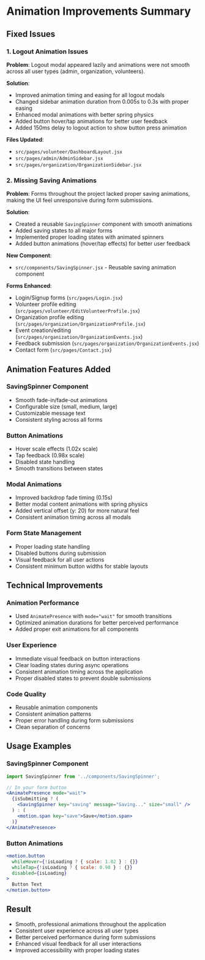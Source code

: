 # Animation Improvements Summary

## Fixed Issues

### 1. Logout Animation Issues
**Problem**: Logout modal appeared lazily and animations were not smooth across all user types (admin, organization, volunteers).

**Solution**: 
- Improved animation timing and easing for all logout modals
- Changed sidebar animation duration from 0.005s to 0.3s with proper easing
- Enhanced modal animations with better spring physics
- Added button hover/tap animations for better user feedback
- Added 150ms delay to logout action to show button press animation

**Files Updated**:
- `src/pages/volunteer/DashboardLayout.jsx`
- `src/pages/admin/AdminSidebar.jsx`
- `src/pages/organization/OrganizationSidebar.jsx`

### 2. Missing Saving Animations
**Problem**: Forms throughout the project lacked proper saving animations, making the UI feel unresponsive during form submissions.

**Solution**:
- Created a reusable `SavingSpinner` component with smooth animations
- Added saving states to all major forms
- Implemented proper loading states with animated spinners
- Added button animations (hover/tap effects) for better user feedback

**New Component**:
- `src/components/SavingSpinner.jsx` - Reusable saving animation component

**Forms Enhanced**:
- Login/Signup forms (`src/pages/Login.jsx`)
- Volunteer profile editing (`src/pages/volunteer/EditVolunteerProfile.jsx`)
- Organization profile editing (`src/pages/organization/OrganizationProfile.jsx`)
- Event creation/editing (`src/pages/organization/OrganizationEvents.jsx`)
- Feedback submission (`src/pages/organization/OrganizationEvents.jsx`)
- Contact form (`src/pages/Contact.jsx`)

## Animation Features Added

### SavingSpinner Component
- Smooth fade-in/fade-out animations
- Configurable size (small, medium, large)
- Customizable message text
- Consistent styling across all forms

### Button Animations
- Hover scale effects (1.02x scale)
- Tap feedback (0.98x scale)
- Disabled state handling
- Smooth transitions between states

### Modal Animations
- Improved backdrop fade timing (0.15s)
- Better modal content animations with spring physics
- Added vertical offset (y: 20) for more natural feel
- Consistent animation timing across all modals

### Form State Management
- Proper loading state handling
- Disabled buttons during submission
- Visual feedback for all user actions
- Consistent minimum button widths for stable layouts

## Technical Improvements

### Animation Performance
- Used `AnimatePresence` with `mode="wait"` for smooth transitions
- Optimized animation durations for better perceived performance
- Added proper exit animations for all components

### User Experience
- Immediate visual feedback on button interactions
- Clear loading states during async operations
- Consistent animation timing across the application
- Proper disabled states to prevent double submissions

### Code Quality
- Reusable animation components
- Consistent animation patterns
- Proper error handling during form submissions
- Clean separation of concerns

## Usage Examples

### SavingSpinner Component
```jsx
import SavingSpinner from '../components/SavingSpinner';

// In your form button
<AnimatePresence mode="wait">
  {isSubmitting ? (
    <SavingSpinner key="saving" message="Saving..." size="small" />
  ) : (
    <motion.span key="save">Save</motion.span>
  )}
</AnimatePresence>
```

### Button Animations
```jsx
<motion.button
  whileHover={!isLoading ? { scale: 1.02 } : {}}
  whileTap={!isLoading ? { scale: 0.98 } : {}}
  disabled={isLoading}
>
  Button Text
</motion.button>
```

## Result
- Smooth, professional animations throughout the application
- Consistent user experience across all user types
- Better perceived performance during form submissions
- Enhanced visual feedback for all user interactions
- Improved accessibility with proper loading states